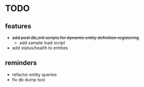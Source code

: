 # TODO
## features
* ~~add post db_init scripts for dynamic entity definition registering~~
    * add sample load script
* add status/health to entities

## reminders
* refactor entity queries
* fix db dump tool
